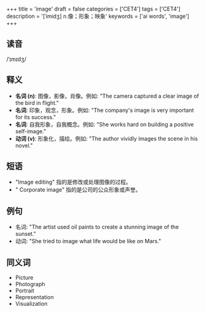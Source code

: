 +++
title = 'image'
draft = false
categories = ['CET4']
tags = ['CET4']
description = '[ˈimidʒ] n.像；形象；映象'
keywords = ['ai words', 'image']
+++

## 读音
/ˈɪmɪdʒ/

## 释义
- **名词 (n)**: 图像，影像，肖像。例如: "The camera captured a clear image of the bird in flight."
- **名词**: 印象，观念，形象。例如: "The company's image is very important for its success."
- **名词**: 自我形象，自我概念。例如: "She works hard on building a positive self-image."
- **动词 (v)**: 形象化，描绘。例如: "The author vividly images the scene in his novel."

## 短语
- "Image editing" 指的是修改或处理图像的过程。
- " Corporate image" 指的是公司的公众形象或声誉。

## 例句
- 名词: "The artist used oil paints to create a stunning image of the sunset."
- 动词: "She tried to image what life would be like on Mars."

## 同义词
- Picture
- Photograph
- Portrait
- Representation
- Visualization
